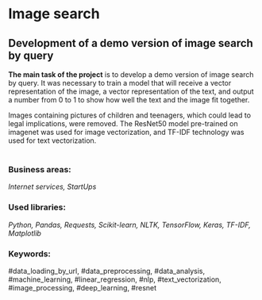 # Image search
## Development of a demo version of image search by query

**The main task of the project** is to develop a demo version of image search by query. It was necessary to train a model that will receive a vector representation of the image, a vector representation of the text, and output a number from 0 to 1 to show how well the text and the image fit together. 

Images containing pictures of children and teenagers, which could lead to legal implications, were removed. The ResNet50 model pre-trained on imagenet was used for image vectorization, and TF-IDF technology was used for text vectorization. <br><br>

### Business areas:
*Internet services, StartUps*

### Used libraries:
*Python, Pandas, Requests, Scikit-learn, NLTK, TensorFlow, Keras, TF-IDF, Matplotlib*

### Keywords:
#data_loading_by_url, #data_preprocessing, #data_analysis, #machine_learning, #linear_regression, #nlp, #text_vectorization, #image_processing, #deep_learning, #resnet
